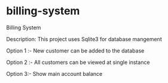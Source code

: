 # billing-system
Billing System 

Description:
This project uses Sqlite3 for database mangement

Option 1 :- New customer can be added to the database

Option 2 :- All customers can be viewed at single instance

Option 3:- Show main account balance
